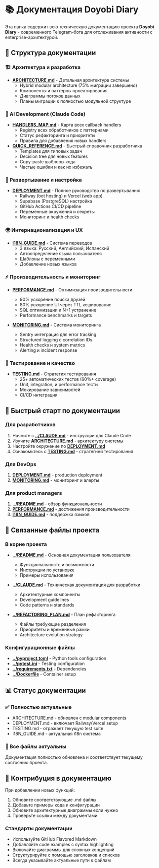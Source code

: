 # 📚 Документация Doyobi Diary

Эта папка содержит всю техническую документацию проекта **Doyobi Diary** - современного Telegram-бота для отслеживания активности с enterprise-архитектурой.

## 📁 Структура документации

### 🏗️ Архитектура и разработка
- **[ARCHITECTURE.md](ARCHITECTURE.md)** - Детальная архитектура системы
  - Hybrid modular architecture (75% миграции завершено)
  - Компоненты и паттерны проектирования
  - Диаграммы потоков данных
  - Планы миграции к полностью модульной структуре

### 🤖 AI Development (Claude Code)
- **[HANDLERS_MAP.md](HANDLERS_MAP.md)** - Карта всех callback handlers
  - Registry всех обработчиков с паттернами
  - Статус рефакторинга и приоритеты
  - Правила для добавления новых handlers
- **[QUICK_REFERENCE.md](QUICK_REFERENCE.md)** - Быстрый справочник разработчика
  - Templates для типовых задач
  - Decision tree для новых features
  - Copy-paste шаблоны кода
  - Частые ошибки и как их избежать

### 🚀 Развертывание и настройка
- **[DEPLOYMENT.md](DEPLOYMENT.md)** - Полное руководство по развертыванию
  - Railway (bot hosting) и Vercel (web app)
  - Supabase (PostgreSQL) настройка
  - GitHub Actions CI/CD pipeline
  - Переменные окружения и секреты
  - Мониторинг и health checks


### 🌍 Интернационализация и UX
- **[I18N_GUIDE.md](I18N_GUIDE.md)** - Система переводов
  - 3 языка: Русский, Английский, Испанский
  - Автоопределение языка пользователя
  - Шаблоны с переменными
  - Добавление новых языков

### ⚡ Производительность и мониторинг
- **[PERFORMANCE.md](PERFORMANCE.md)** - Оптимизация производительности
  - 90% ускорение поиска друзей
  - 80% ускорение UI через TTL кеширование
  - SQL оптимизации и N+1 устранение
  - Performance benchmarks и targets

- **[MONITORING.md](MONITORING.md)** - Система мониторинга
  - Sentry интеграция для error tracking
  - Structured logging с correlation IDs
  - Health checks и system metrics
  - Alerting и incident response

### 🧪 Тестирование и качество
- **[TESTING.md](TESTING.md)** - Стратегия тестирования
  - 25+ автоматических тестов (60%+ coverage)
  - Unit, integration, и performance тесты
  - Мокирование зависимостей
  - CI/CD интеграция



## 🎯 Быстрый старт по документации

### Для разработчиков
1. Начните с **[../CLAUDE.md](../CLAUDE.md)** - инструкции для Claude Code
2. Изучите **[ARCHITECTURE.md](ARCHITECTURE.md)** - архитектуру системы
3. Настройте окружение по **[DEPLOYMENT.md](DEPLOYMENT.md)**
4. Ознакомьтесь с **[TESTING.md](TESTING.md)** - стратегией тестирования

### Для DevOps
1. **[DEPLOYMENT.md](DEPLOYMENT.md)** - production deployment
2. **[MONITORING.md](MONITORING.md)** - мониторинг и алерты

### Для product managers
1. **[../README.md](../README.md)** - обзор функциональности
2. **[PERFORMANCE.md](PERFORMANCE.md)** - достижения производительности
3. **[I18N_GUIDE.md](I18N_GUIDE.md)** - поддержка языков

## 🔗 Связанные файлы проекта

### В корне проекта
- **[../README.md](../README.md)** - Основная документация пользователя
  - Функциональность и возможности
  - Инструкции по установке
  - Примеры использования
  
- **[../CLAUDE.md](../CLAUDE.md)** - Техническая документация для разработки
  - Архитектурные компоненты
  - Development guidelines
  - Code patterns и standards

- **[../REFACTORING_PLAN.md](../REFACTORING_PLAN.md)** - План рефакторинга
  - Файлы требующие разделения
  - Приоритеты и временные рамки
  - Architecture evolution strategy

### Конфигурационные файлы
- **[../pyproject.toml](../pyproject.toml)** - Python tools configuration
- **[../pytest.ini](../pytest.ini)** - Testing configuration  
- **[../requirements.txt](../requirements.txt)** - Dependencies
- **[../Dockerfile](../Dockerfile)** - Container setup

## 📊 Статус документации

### ✅ Полностью актуальные
- ARCHITECTURE.md - обновлен с modular components
- DEPLOYMENT.md - включает Railway/Vercel setup
- TESTING.md - отражает текущую test suite
- I18N_GUIDE.md - актуальная i18n система

### 🔄 Все файлы актуальны
Документация полностью обновлена и соответствует текущему состоянию проекта.

## 🤝 Контрибуция в документацию

При добавлении новых функций:
1. Обновите соответствующие .md файлы
2. Добавьте примеры кода и конфигурации
3. Обновите архитектурные диаграммы если нужно
4. Проверьте ссылки между документами

### Стандарты документации
- Используйте GitHub Flavored Markdown
- Добавляйте code examples с syntax highlighting
- Включайте диаграммы для сложных концепций
- Структурируйте с помощью заголовков и списков
- Всегда указывайте актуальные пути к файлам